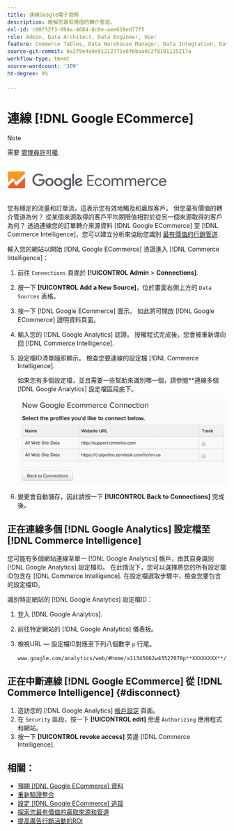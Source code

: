 ```yaml
---
title: 連線Google電子商務
description: 瞭解您最有價值的轉介管道。
exl-id: c80f52f3-894a-4084-8c0e-aee618ed77f5
role: Admin, Data Architect, Data Engineer, User
feature: Commerce Tables, Data Warehouse Manager, Data Integration, Data Import/Export
source-git-commit: 6e2f9e4a9e91212771e6f6baa8c2f8101125217a
workflow-type: tm+mt
source-wordcount: '309'
ht-degree: 0%

---
```


# 連線 [!DNL Google ECommerce]

>[!NOTE]
>
>需要 [管理員許可權](../../../administrator/user-management/user-management.md).

![](../../../assets/google-ecommerce-logo.png)

您有穩定的流量和訂單流，這表示您有效地觸及和贏取客戶。 但您最有價值的轉介管道為何？ 從某個來源取得的客戶平均期限值相對於從另一個來源取得的客戶為何？ 透過連線您的訂單轉介來源資料 [!DNL Google ECommerce] 至 [!DNL Commerce Intelligence]，您可以建立分析來協助您識別 [最有價值的行銷管道](../../../data-analyst/analysis/most-value-source-channel.md).

輸入您的網站以開始 [!DNL Google ECommerce] 憑證進入 [!DNL Commerce Intelligence]：

1. 前往 `Connections` 頁面於 **[!UICONTROL Admin** > **Connections]**.

1. 按一下 **[!UICONTROL Add a New Source]**，位於畫面右側上方的 `Data Sources` 表格。

1. 按一下 [!DNL Google ECommerce] 圖示。 如此將可開啟 [!DNL Google ECommerce] 證明資料頁面。

1. 輸入您的 [!DNL Google Analytics] 認證。 授權程式完成後，您會被重新導向回 [!DNL Commerce Intelligence].

1. 設定檔ID清單隨即顯示。 檢查您要連線的設定檔 [!DNL Commerce Intelligence].

   如果您有多個設定檔，並且需要一些幫助來識別哪一個，請參閱**連線多個 [!DNL Google Analytics] 設定檔區段底下。

   ![](../../../assets/conn-mult-ga-profiles.png)<!--{: width="500"}-->

1. 變更會自動儲存，因此請按一下 **[!UICONTROL Back to Connections]** 完成後。

## 正在連線多個 [!DNL Google Analytics] 設定檔至 [!DNL Commerce Intelligence]

您可能有多個網站連線至單一 [!DNL Google Analytics] 帳戶，由其自身識別 [!DNL Google Analytics] 設定檔ID。 在此情況下，您可以選擇將您的所有設定檔ID包含在 [!DNL Commerce Intelligence]. 在設定檔選取步驟中，檢查您要包含的設定檔ID。

識別特定網站的 [!DNL Google Analytics] 設定檔ID：

1. 登入 [!DNL Google Analytics].
1. 前往特定網站的 [!DNL Google Analytics] 儀表板。
1. 檢視URL — 設定檔ID對應至下列八個數字 `p` 行尾。

   `www.google.com/analytics/web/#home/a11345062w43527078p**XXXXXXXX**/`

## 正在中斷連線 [!DNL Google ECommerce] 從 [!DNL Commerce Intelligence] {#disconnect}

1. 造訪您的 [!DNL Google Analytics] [帳戶設定](https://www.google.com/account/about/?hl=en) 頁面。
1. 在 `Security` 區段，按一下 **[!UICONTROL edit]** 旁邊 `Authorizing` 應用程式和網站。
1. 按一下 **[!UICONTROL revoke access]** 旁邊 [!DNL Commerce Intelligence].

## 相關：

* [預期 [!DNL Google ECommerce] 資料](../integrations/google-ecommerce-data.md)
* [重新驗證整合](https://experienceleague.adobe.com/docs/commerce-knowledge-base/kb/how-to/mbi-reauthenticating-integrations.html)
* [設定 [!DNL Google ECommerce] 追蹤](https://support.google.com/analytics/answer/1009612?hl=en)
* [探索您最有價值的贏取來源和管道](../../analysis/most-value-source-channel.md)
* [提高廣告行銷活動的ROI](../../analysis/roi-ad-camp.md)
